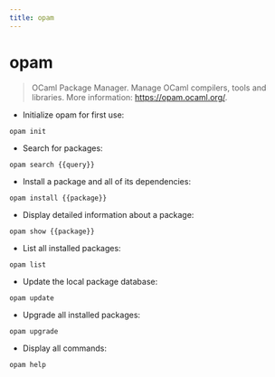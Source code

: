 ```yaml
---
title: opam
---
```

# opam

> OCaml Package Manager.
> Manage OCaml compilers, tools and libraries.
> More information: <https://opam.ocaml.org/>.

- Initialize opam for first use:

`opam init`

- Search for packages:

`opam search {{query}}`

- Install a package and all of its dependencies:

`opam install {{package}}`

- Display detailed information about a package:

`opam show {{package}}`

- List all installed packages:

`opam list`

- Update the local package database:

`opam update`

- Upgrade all installed packages:

`opam upgrade`

- Display all commands:

`opam help`
